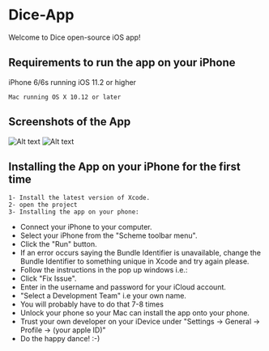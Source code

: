 # Dice-App
Welcome to Dice open-source iOS app!

## Requirements to run the app on your iPhone
iPhone 6/6s running iOS 11.2 or higher
```
Mac running OS X 10.12 or later
```

## Screenshots of the App

![Alt text](C:\Users\RamyAimanSabry\Documents\GitHub\Dice-App\Image3.jpeg?raw=true "Optional Title")
![Alt text](C:\Users\RamyAimanSabry\Documents\GitHub\Dice-App\Image3.jpeg?raw=true "Optional Title")


## Installing the App on your iPhone for the first time
```
1- Install the latest version of Xcode.
2- open the project
3- Installing the app on your phone:
```
* Connect your iPhone to your computer.
* Select your iPhone from the "Scheme toolbar menu".
* Click the "Run" button.
* If an error occurs saying the Bundle Identifier is unavailable, change the Bundle Identifier to something unique in Xcode and try again please.
* Follow the instructions in the pop up windows i.e.:
* Click "Fix Issue".
* Enter in the username and password for your iCloud account.
* "Select a Development Team" i.e your own name.
* You will probably have to do that 7-8 times
* Unlock your phone so your Mac can install the app onto your phone.
* Trust your own developer on your iDevice under "Settings -> General -> Profile -> (your apple ID)"
* Do the happy dance! :-)
